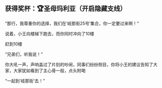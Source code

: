 ## 获得奖杯：🏆圣母玛利亚（开启隐藏支线）



“那行，我尊重你的选择，我们在‘岐那街25号’集合，你一定要过来啊！”

说着，小王向楼梯下跑去，而你同时冲向了10楼

赶到10楼

“兄弟们，听我说！”

你大吼一声，声响盖过了片刻的吵闹，同事们纷纷侧目，你将小王的建议告知了大家，大家犹如看到了主心骨一般，点头附喝

“一起到‘岐那街’去！”

